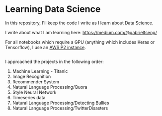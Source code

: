 # Learning Data Science 

In this repository, I'll keep the code I write as I learn about Data Science. 

I write about what I am learning here: 
https://medium.com/@gabrieltseng/

For all notebooks which require a GPU (anything which includes Keras or Tensorflow), I use an [AWS P2 instance](https://aws.amazon.com/ec2/instance-types/p2/). 

## 
I approached the projects in the following order: 
1. Machine Learning - Titanic
2. Image Recognition
3. Recommender System 
4. Natural Language Processing/Quora
5. Style Neural Network 
6. Timeseries data
7. Natural Language Processing/Detecting Bullies
8. Natural Language Processing/TwitterDisasters


